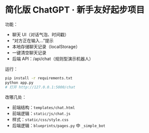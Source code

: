 # 简化版 ChatGPT · 新手友好起步项目

功能：
- 聊天 UI（对话气泡、时间戳）
- “对方正在输入…”提示
- 本地存储聊天记录（localStorage）
- 一键清空聊天记录
- 后端 API：/api/chat（规则型演示机器人）

运行：
```bash
pip install -r requirements.txt
python app.py
# 打开 http://127.0.0.1:5000/chat
```

改哪几处：
- 前端结构：`templates/chat.html`
- 前端逻辑：`static/js/chat.js`
- 样式：`static/css/style.css`
- 后端逻辑：`blueprints/pages.py` 中 `_simple_bot`